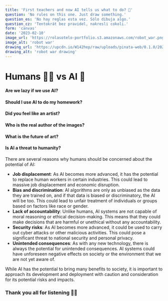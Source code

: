 ```yaml
---
title: 'First teachers and now AI tells us what to do? 🫠'
question: 'No rules on this one. Just draw something.'
question_es: 'No hay reglas esta vez. Sólo dibuja algo.'
question_cz: 'Tentokrát bez pravidel, nakresli cokoli.'
form: 'canvas'
date: '2023-02-10'
image_url: 'https://rolasotelo-portfolio.s3.amazonaws.com/robot_war.png'
image_alt: 'robot war'
drawing_url: 'https://upcdn.io/W142hep/raw/uploads/pinata-web/0.1.0/2023-03-12/scribble_input_cwQhv8DC.png'
drawing_alt: 'robot war drawing'
---
```


# Humans 🧟‍♀️ vs AI 🤖

#### Are we lazy if we use AI?

#### Should I use AI to do my homework?

#### Did you feel like an artist?

#### Who is the real author of the images?

#### What is the future of art?

#### Is AI a threat to humanity?

There are several reasons why humans should be concerned about the potential of AI:

* **Job displacement**: As AI becomes more advanced, it has the potential to replace human workers in certain industries. This could lead to massive job displacement and economic disruption.
* **Bias and discrimination**: AI algorithms are only as unbiased as the data they are trained on, and if that data is biased or discriminatory, the AI will be too. This could lead to unfair treatment of individuals or groups based on factors like race or gender. 
* **Lack of accountability**: Unlike humans, AI systems are not capable of moral reasoning or ethical decision-making. This means that they could make decisions that are harmful or unethical without any accountability. 
* **Security risks**: As AI becomes more advanced, it could be used to carry out cyber attacks or other malicious activities. This could pose a significant threat to national security and personal privacy. 
* **Unintended consequences**: As with any new technology, there is always the potential for unintended consequences. AI systems could have unforeseen negative effects on society or the environment that we are not yet aware of.

While AI has the potential to bring many benefits to society, it is important to approach its development and deployment with caution and consideration for its potential risks and impacts.

### Thank you all for listening 🤙🏾